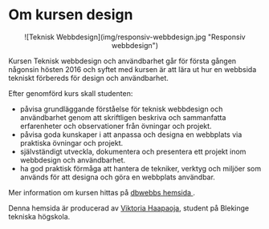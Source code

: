 Om kursen design
==============================================
<center>![Teknisk Webbdesign](img/responsiv-webbdesign.jpg "Responsiv webbdesign")</center>

Kursen Teknisk webbdesign och användbarhet går för första gången någonsin hösten
2016 och syftet med kursen är att lära ut hur en webbsida tekniskt förbereds
för design och användbarhet.

Efter genomförd kurs skall studenten:

* påvisa grundläggande förståelse för teknisk webbdesign och användbarhet genom att skriftligen beskriva och sammanfatta erfarenheter och observationer från övningar och projekt.
* påvisa goda kunskaper i att anpassa och designa en webbplats via praktiska övningar och projekt.
* självständigt utveckla, dokumentera och presentera ett projekt inom webbdesign och användbarhet.
* ha god praktisk förmåga att hantera de tekniker, verktyg och miljöer som används för att designa och göra en webbplats användbar.


Mer information om kursen hittas på [dbwebbs hemsida ](http://dbwebb.se/design).

Denna hemsida är producerad av [Viktoria Haapaoja](https://github.com/vihd14/Anax-Flat), student på Blekinge tekniska högskola.
